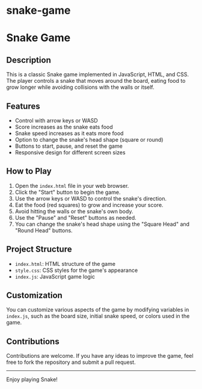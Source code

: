 # snake-game

# Snake Game

## Description

This is a classic Snake game implemented in JavaScript, HTML, and CSS. The player controls a snake that moves around the board, eating food to grow longer while avoiding collisions with the walls or itself.

## Features

- Control with arrow keys or WASD
- Score increases as the snake eats food
- Snake speed increases as it eats more food
- Option to change the snake's head shape (square or round)
- Buttons to start, pause, and reset the game
- Responsive design for different screen sizes

## How to Play

1. Open the `index.html` file in your web browser.
2. Click the "Start" button to begin the game.
3. Use the arrow keys or WASD to control the snake's direction.
4. Eat the food (red squares) to grow and increase your score.
5. Avoid hitting the walls or the snake's own body.
6. Use the "Pause" and "Reset" buttons as needed.
7. You can change the snake's head shape using the "Square Head" and "Round Head" buttons.

## Project Structure

- `index.html`: HTML structure of the game
- `style.css`: CSS styles for the game's appearance
- `index.js`: JavaScript game logic

## Customization

You can customize various aspects of the game by modifying variables in `index.js`, such as the board size, initial snake speed, or colors used in the game.

## Contributions

Contributions are welcome. If you have any ideas to improve the game, feel free to fork the repository and submit a pull request.

---

Enjoy playing Snake!
